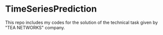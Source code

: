 # TimeSeriesPrediction
This repo includes my codes for the solution of the technical task given by "TEA NETWORKS" company.
